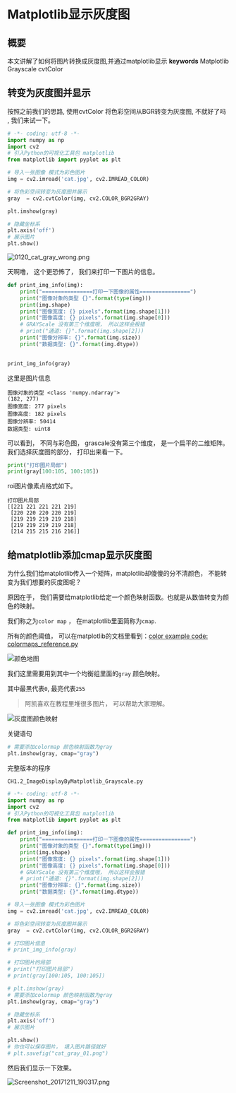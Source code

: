 # Matplotlib显示灰度图

## 概要
本文讲解了如何将图片转换成灰度图,并通过matplotlib显示
**keywords** Matplotlib Grayscale cvtColor

## 转变为灰度图并显示

按照之前我们的思路, 使用cvtColor 将色彩空间从BGR转变为灰度图, 不就好了吗 , 我们来试一下。

```python
# -*- coding: utf-8 -*- 
import numpy as np
import cv2
# 引入Python的可视化工具包 matplotlib
from matplotlib import pyplot as plt

# 导入一张图像 模式为彩色图片
img = cv2.imread('cat.jpg', cv2.IMREAD_COLOR)

# 将色彩空间转变为灰度图并展示
gray  = cv2.cvtColor(img, cv2.COLOR_BGR2GRAY)

plt.imshow(gray)

# 隐藏坐标系
plt.axis('off')
# 展示图片
plt.show()

```

![0120_cat_gray_wrong.png](./image/cat_gray_wrong.png)

天啊噜， 这个更恐怖了， 我们来打印一下图片的信息。

```python
def print_img_info(img):
    print("================打印一下图像的属性================")
    print("图像对象的类型 {}".format(type(img)))
    print(img.shape)
    print("图像宽度: {} pixels".format(img.shape[1]))
    print("图像高度: {} pixels".format(img.shape[0]))
    # GRAYScale 没有第三个维度哦， 所以这样会报错
    # print("通道: {}".format(img.shape[2]))
    print("图像分辨率: {}".format(img.size))
    print("数据类型: {}".format(img.dtype))
    
```

```python
print_img_info(gray)
```

这里是图片信息

```
图像对象的类型 <class 'numpy.ndarray'>
(182, 277)
图像宽度: 277 pixels
图像高度: 182 pixels
图像分辨率: 50414
数据类型: uint8

```

可以看到， 不同与彩色图， grascale没有第三个维度， 是一个扁平的二维矩阵。 我们选择灰度图的部分， 打印出来看一下。

```python
print("打印图片局部")
print(gray[100:105, 100:105])
```

roi图片像素点格式如下。

```
打印图片局部
[[221 221 221 221 219]
 [220 220 220 220 219]
 [219 219 219 219 218]
 [219 219 219 219 218]
 [214 215 215 216 216]]

```

## 给matplotlib添加cmap显示灰度图

为什么我们给matplotlib传入一个矩阵，matplotlib却傻傻的分不清颜色， 不能转变为我们想要的灰度图呢？

原因在于， 我们需要给matplotlib给定一个颜色映射函数。也就是从数值转变为颜色的映射。

我们称之为`color map` ， 在matplotlib里面简称为`cmap`.

所有的颜色阈值， 可以在matplotlib的文档里看到：[color example code: colormaps_reference.py](https://matplotlib.org/examples/color/colormaps_reference.html)

![颜色地图](./image/colormap.png)

我们这里需要用到其中一个均衡组里面的`gray` 颜色映射。 

其中最黑代表`0`, 最亮代表`255`

> 阿凯喜欢在教程里堆很多图片， 可以帮助大家理解。

![灰度图颜色映射](./image/colormap_gray.png)

关键语句

```python
# 需要添加colormap 颜色映射函数为gray
plt.imshow(gray, cmap="gray")
```

完整版本的程序

`CH1.2_ImageDisplayByMatplotlib_Grayscale.py`

```python
# -*- coding: utf-8 -*- 
import numpy as np
import cv2
# 引入Python的可视化工具包 matplotlib
from matplotlib import pyplot as plt

def print_img_info(img):
    print("================打印一下图像的属性================")
    print("图像对象的类型 {}".format(type(img)))
    print(img.shape)
    print("图像宽度: {} pixels".format(img.shape[1]))
    print("图像高度: {} pixels".format(img.shape[0]))
    # GRAYScale 没有第三个维度哦， 所以这样会报错
    # print("通道: {}".format(img.shape[2]))
    print("图像分辨率: {}".format(img.size))
    print("数据类型: {}".format(img.dtype))

# 导入一张图像 模式为彩色图片
img = cv2.imread('cat.jpg', cv2.IMREAD_COLOR)

# 将色彩空间转变为灰度图并展示
gray  = cv2.cvtColor(img, cv2.COLOR_BGR2GRAY)

# 打印图片信息
# print_img_info(gray)

# 打印图片的局部
# print("打印图片局部")
# print(gray[100:105, 100:105])

# plt.imshow(gray)
# 需要添加colormap 颜色映射函数为gray
plt.imshow(gray, cmap="gray")

# 隐藏坐标系
plt.axis('off')
# 展示图片

plt.show()
# 你也可以保存图片， 填入图片路径就好
# plt.savefig("cat_gray_01.png")
```

然后我们显示一下效果。

![Screenshot_20171211_190317.png](./image/show-gray.png)